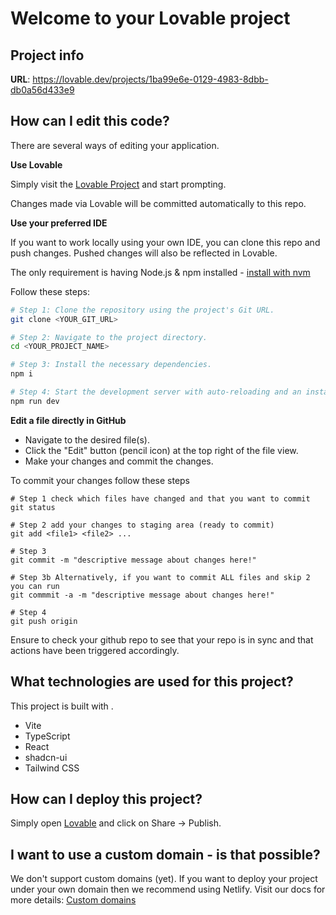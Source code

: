 # Welcome to your Lovable project

## Project info

**URL**: https://lovable.dev/projects/1ba99e6e-0129-4983-8dbb-db0a56d433e9

## How can I edit this code?

There are several ways of editing your application.

**Use Lovable**

Simply visit the [Lovable Project](https://lovable.dev/projects/1ba99e6e-0129-4983-8dbb-db0a56d433e9) and start prompting.

Changes made via Lovable will be committed automatically to this repo.

**Use your preferred IDE**

If you want to work locally using your own IDE, you can clone this repo and push changes. Pushed changes will also be reflected in Lovable.

The only requirement is having Node.js & npm installed - [install with nvm](https://github.com/nvm-sh/nvm#installing-and-updating)

Follow these steps:

```sh
# Step 1: Clone the repository using the project's Git URL.
git clone <YOUR_GIT_URL>

# Step 2: Navigate to the project directory.
cd <YOUR_PROJECT_NAME>

# Step 3: Install the necessary dependencies.
npm i

# Step 4: Start the development server with auto-reloading and an instant preview.
npm run dev
```

**Edit a file directly in GitHub**

- Navigate to the desired file(s).
- Click the "Edit" button (pencil icon) at the top right of the file view.
- Make your changes and commit the changes.

To commit your changes follow these steps

```shell
# Step 1 check which files have changed and that you want to commit
git status 

# Step 2 add your changes to staging area (ready to commit)
git add <file1> <file2> ...

# Step 3
git commit -m "descriptive message about changes here!"

# Step 3b Alternatively, if you want to commit ALL files and skip 2 you can run
git commmit -a -m "descriptive message about changes here!"

# Step 4
git push origin
```

Ensure to check your github repo to see that your repo is in sync and that actions have been triggered accordingly.

## What technologies are used for this project?

This project is built with .

- Vite
- TypeScript
- React
- shadcn-ui
- Tailwind CSS

## How can I deploy this project?

Simply open [Lovable](https://lovable.dev/projects/1ba99e6e-0129-4983-8dbb-db0a56d433e9) and click on Share -> Publish.

## I want to use a custom domain - is that possible?

We don't support custom domains (yet). If you want to deploy your project under your own domain then we recommend using Netlify. Visit our docs for more details: [Custom domains](https://docs.lovable.dev/tips-tricks/custom-domain/)
